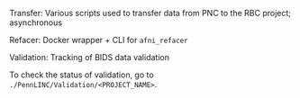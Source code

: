 Transfer: Various scripts used to transfer data from PNC to the RBC project; asynchronous

Refacer: Docker wrapper + CLI for `afni_refacer`

Validation: Tracking of BIDS data validation

To check the status of validation, go to `./PennLINC/Validation/<PROJECT_NAME>`. 